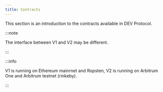 ```yaml
---
title: Contracts
---
```


This section is an introduction to the contracts available in DEV Protocol.

:::note

The interface between V1 and V2 may be different.

:::

:::info

V1 is running on Ethereum mainrnet and Ropsten, V2 is running on Arbitrum One and Arbitrum testnet (rinkeby).

:::
